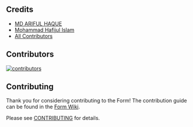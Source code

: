 ## Credits

- [MD ARIFUL HAQUE](https://github.com/mah-shamim)
- [Mohammad Hafijul Islam](https://github.com/hafijul233)
- [All Contributors](../../contributors)

## Contributors

[![contributors](https://contributors-img.web.app/image?repo=mah-shamim/city-bank-api)](https://github.com/mah-shamim/city-bank-api/graphs/contributors)

## Contributing

Thank you for considering contributing to the Form!
The contribution guide can be found in the [Form Wiki](https://github.com/mah-shamim/city-bank-api/wiki/).

Please see [CONTRIBUTING](https://github.com/mah-shamim/.github/blob/main/CONTRIBUTING.md) for details.
